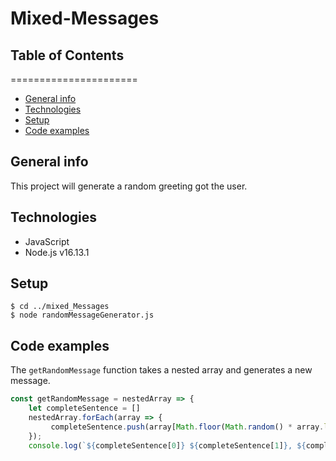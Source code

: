 # Mixed-Messages
## Table of Contents
======================

* [General info](#general-info)
* [Technologies](#technologies)
* [Setup](#setup)
* [Code examples](#code-examples)

## General info
This project will generate a random greeting got the user.

## Technologies
* JavaScript
* Node.js v16.13.1

## Setup
```
$ cd ../mixed_Messages
$ node randomMessageGenerator.js
```

## Code examples 
The `getRandomMessage` function takes a nested array and generates a new message.
```javascript
const getRandomMessage = nestedArray => {
    let completeSentence = []
    nestedArray.forEach(array => {
         completeSentence.push(array[Math.floor(Math.random() * array.length)]);
    });
    console.log(`${completeSentence[0]} ${completeSentence[1]}, ${completeSentence[2]}`)
```